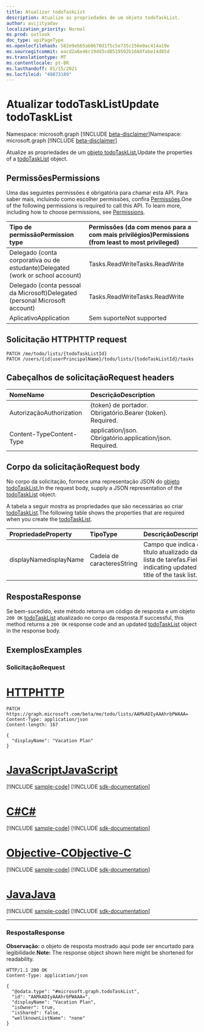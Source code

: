 ```yaml
---
title: Atualizar todoTaskList
description: Atualize as propriedades de um objeto todoTaskList.
author: avijityadav
localization_priority: Normal
ms.prod: outlook
doc_type: apiPageType
ms.openlocfilehash: 582e9eb65ab0670d1f5c5e735c156e0ac414a19e
ms.sourcegitcommit: eacd2a6e46c19dd3cd8519592b1668fabe14d85d
ms.translationtype: MT
ms.contentlocale: pt-BR
ms.lasthandoff: 01/15/2021
ms.locfileid: "49873189"
---
```

# <a name="update-todotasklist"></a><span data-ttu-id="a0652-103">Atualizar todoTaskList</span><span class="sxs-lookup"><span data-stu-id="a0652-103">Update todoTaskList</span></span>
<span data-ttu-id="a0652-104">Namespace: microsoft.graph [!INCLUDE [beta-disclaimer](../../includes/beta-disclaimer.md)]</span><span class="sxs-lookup"><span data-stu-id="a0652-104">Namespace: microsoft.graph [!INCLUDE [beta-disclaimer](../../includes/beta-disclaimer.md)]</span></span>

<span data-ttu-id="a0652-105">Atualize as propriedades de um [objeto todoTaskList.](../resources/todotasklist.md)</span><span class="sxs-lookup"><span data-stu-id="a0652-105">Update the properties of a [todoTaskList](../resources/todotasklist.md) object.</span></span>

## <a name="permissions"></a><span data-ttu-id="a0652-106">Permissões</span><span class="sxs-lookup"><span data-stu-id="a0652-106">Permissions</span></span>
<span data-ttu-id="a0652-p101">Uma das seguintes permissões é obrigatória para chamar esta API. Para saber mais, incluindo como escolher permissões, confira [Permissões](/graph/permissions-reference).</span><span class="sxs-lookup"><span data-stu-id="a0652-p101">One of the following permissions is required to call this API. To learn more, including how to choose permissions, see [Permissions](/graph/permissions-reference).</span></span>

|<span data-ttu-id="a0652-109">Tipo de permissão</span><span class="sxs-lookup"><span data-stu-id="a0652-109">Permission type</span></span>|<span data-ttu-id="a0652-110">Permissões (da com menos para a com mais privilégios)</span><span class="sxs-lookup"><span data-stu-id="a0652-110">Permissions (from least to most privileged)</span></span>|
|:---|:---|
|<span data-ttu-id="a0652-111">Delegado (conta corporativa ou de estudante)</span><span class="sxs-lookup"><span data-stu-id="a0652-111">Delegated (work or school account)</span></span>|<span data-ttu-id="a0652-112">Tasks.ReadWrite</span><span class="sxs-lookup"><span data-stu-id="a0652-112">Tasks.ReadWrite</span></span>|
|<span data-ttu-id="a0652-113">Delegado (conta pessoal da Microsoft)</span><span class="sxs-lookup"><span data-stu-id="a0652-113">Delegated (personal Microsoft account)</span></span>|<span data-ttu-id="a0652-114">Tasks.ReadWrite</span><span class="sxs-lookup"><span data-stu-id="a0652-114">Tasks.ReadWrite</span></span>|
|<span data-ttu-id="a0652-115">Aplicativo</span><span class="sxs-lookup"><span data-stu-id="a0652-115">Application</span></span>|<span data-ttu-id="a0652-116">Sem suporte</span><span class="sxs-lookup"><span data-stu-id="a0652-116">Not supported</span></span>|

## <a name="http-request"></a><span data-ttu-id="a0652-117">Solicitação HTTP</span><span class="sxs-lookup"><span data-stu-id="a0652-117">HTTP request</span></span>

<!-- {
  "blockType": "ignored"
}
-->
``` http
PATCH /me/todo/lists/{todoTaskListId}
PATCH /users/{id|userPrincipalName}/todo/lists/{todoTaskListId}/tasks
```

## <a name="request-headers"></a><span data-ttu-id="a0652-118">Cabeçalhos de solicitação</span><span class="sxs-lookup"><span data-stu-id="a0652-118">Request headers</span></span>
|<span data-ttu-id="a0652-119">Nome</span><span class="sxs-lookup"><span data-stu-id="a0652-119">Name</span></span>|<span data-ttu-id="a0652-120">Descrição</span><span class="sxs-lookup"><span data-stu-id="a0652-120">Description</span></span>|
|:---|:---|
|<span data-ttu-id="a0652-121">Autorização</span><span class="sxs-lookup"><span data-stu-id="a0652-121">Authorization</span></span>|<span data-ttu-id="a0652-p102">{token} de portador. Obrigatório.</span><span class="sxs-lookup"><span data-stu-id="a0652-p102">Bearer {token}. Required.</span></span>|
|<span data-ttu-id="a0652-124">Content-Type</span><span class="sxs-lookup"><span data-stu-id="a0652-124">Content-Type</span></span>|<span data-ttu-id="a0652-p103">application/json. Obrigatório.</span><span class="sxs-lookup"><span data-stu-id="a0652-p103">application/json. Required.</span></span>|

## <a name="request-body"></a><span data-ttu-id="a0652-127">Corpo da solicitação</span><span class="sxs-lookup"><span data-stu-id="a0652-127">Request body</span></span>
<span data-ttu-id="a0652-128">No corpo da solicitação, fornece uma representação JSON do [objeto todoTaskList.](../resources/todotasklist.md)</span><span class="sxs-lookup"><span data-stu-id="a0652-128">In the request body, supply a JSON representation of the [todoTaskList](../resources/todotasklist.md) object.</span></span>

<span data-ttu-id="a0652-129">A tabela a seguir mostra as propriedades que são necessárias ao criar [todoTaskList](../resources/todotasklist.md).</span><span class="sxs-lookup"><span data-stu-id="a0652-129">The following table shows the properties that are required when you create the [todoTaskList](../resources/todotasklist.md).</span></span>

|<span data-ttu-id="a0652-130">Propriedade</span><span class="sxs-lookup"><span data-stu-id="a0652-130">Property</span></span>|<span data-ttu-id="a0652-131">Tipo</span><span class="sxs-lookup"><span data-stu-id="a0652-131">Type</span></span>|<span data-ttu-id="a0652-132">Descrição</span><span class="sxs-lookup"><span data-stu-id="a0652-132">Description</span></span>|
|:---|:---|:---|
|<span data-ttu-id="a0652-133">displayName</span><span class="sxs-lookup"><span data-stu-id="a0652-133">displayName</span></span>|<span data-ttu-id="a0652-134">Cadeia de caracteres</span><span class="sxs-lookup"><span data-stu-id="a0652-134">String</span></span>|<span data-ttu-id="a0652-135">Campo que indica o título atualizado da lista de tarefas.</span><span class="sxs-lookup"><span data-stu-id="a0652-135">Field indicating updated title of the task list.</span></span>|



## <a name="response"></a><span data-ttu-id="a0652-136">Resposta</span><span class="sxs-lookup"><span data-stu-id="a0652-136">Response</span></span>

<span data-ttu-id="a0652-137">Se bem-sucedido, este método retorna um código de resposta e um objeto `200 OK` [todoTaskList](../resources/todotasklist.md) atualizado no corpo da resposta.</span><span class="sxs-lookup"><span data-stu-id="a0652-137">If successful, this method returns a `200 OK` response code and an updated [todoTaskList](../resources/todotasklist.md) object in the response body.</span></span>

## <a name="examples"></a><span data-ttu-id="a0652-138">Exemplos</span><span class="sxs-lookup"><span data-stu-id="a0652-138">Examples</span></span>

### <a name="request"></a><span data-ttu-id="a0652-139">Solicitação</span><span class="sxs-lookup"><span data-stu-id="a0652-139">Request</span></span>

# <a name="http"></a>[<span data-ttu-id="a0652-140">HTTP</span><span class="sxs-lookup"><span data-stu-id="a0652-140">HTTP</span></span>](#tab/http)
<!-- {
  "blockType": "request",
  "sampleKeys": ["AAMkADIyAAAhrbPWAAA="],
  "name": "update_todotasklist"
}
-->
``` http
PATCH https://graph.microsoft.com/beta/me/todo/lists/AAMkADIyAAAhrbPWAAA=
Content-Type: application/json
Content-length: 167

{
  "displayName": "Vacation Plan"
}
```
# <a name="javascript"></a>[<span data-ttu-id="a0652-141">JavaScript</span><span class="sxs-lookup"><span data-stu-id="a0652-141">JavaScript</span></span>](#tab/javascript)
[!INCLUDE [sample-code](../includes/snippets/javascript/update-todotasklist-javascript-snippets.md)]
[!INCLUDE [sdk-documentation](../includes/snippets/snippets-sdk-documentation-link.md)]

# <a name="c"></a>[<span data-ttu-id="a0652-142">C#</span><span class="sxs-lookup"><span data-stu-id="a0652-142">C#</span></span>](#tab/csharp)
[!INCLUDE [sample-code](../includes/snippets/csharp/update-todotasklist-csharp-snippets.md)]
[!INCLUDE [sdk-documentation](../includes/snippets/snippets-sdk-documentation-link.md)]

# <a name="objective-c"></a>[<span data-ttu-id="a0652-143">Objective-C</span><span class="sxs-lookup"><span data-stu-id="a0652-143">Objective-C</span></span>](#tab/objc)
[!INCLUDE [sample-code](../includes/snippets/objc/update-todotasklist-objc-snippets.md)]
[!INCLUDE [sdk-documentation](../includes/snippets/snippets-sdk-documentation-link.md)]

# <a name="java"></a>[<span data-ttu-id="a0652-144">Java</span><span class="sxs-lookup"><span data-stu-id="a0652-144">Java</span></span>](#tab/java)
[!INCLUDE [sample-code](../includes/snippets/java/update-todotasklist-java-snippets.md)]
[!INCLUDE [sdk-documentation](../includes/snippets/snippets-sdk-documentation-link.md)]

---



### <a name="response"></a><span data-ttu-id="a0652-145">Resposta</span><span class="sxs-lookup"><span data-stu-id="a0652-145">Response</span></span>
<span data-ttu-id="a0652-146">**Observação:** o objeto de resposta mostrado aqui pode ser encurtado para legibilidade.</span><span class="sxs-lookup"><span data-stu-id="a0652-146">**Note:** The response object shown here might be shortened for readability.</span></span>
<!-- {
  "blockType": "response",
  "truncated": true,
  "@odata.type": "microsoft.graph.todoTaskList"
}
-->
``` http
HTTP/1.1 200 OK
Content-Type: application/json

{
  "@odata.type": "#microsoft.graph.todoTaskList",
  "id": "AAMkADIyAAAhrbPWAAA=",
  "displayName": "Vacation Plan",
  "isOwner": true,
  "isShared": false,
  "wellknownListName": "none"
}
```



